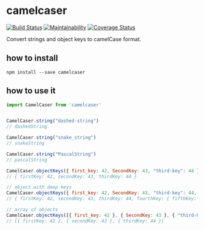 # camelcaser

[![Build Status](https://travis-ci.org/ciamiz/camelcaser.svg?branch=master)](https://travis-ci.org/ciamiz/camelcaser) [![Maintainability](https://api.codeclimate.com/v1/badges/b5dc2376d6251d38ca6a/maintainability)](https://codeclimate.com/github/ciamiz/camelcaser/maintainability)
[![Coverage Status](https://coveralls.io/repos/github/ciamiz/camelcaser/badge.svg?branch=master)](https://coveralls.io/github/ciamiz/camelcaser?branch=master)

Convert strings and object keys to camelCase format.

## how to install

```
npm install --save camelcaser
```

## how to use it

```js
import CamelCaser from 'camelcaser'


CamelCaser.string("dashed-string")
// dashedString

CamelCaser.string("snake_string")
// snakeString

CamelCaser.string("PascalString")
// pascalString

CamelCaser.objectKeys({ first_key: 42, SecondKey: 43, "third-key": 44 })
// { firstKey: 42, secondKey: 43, thirdKey: 44 }

// object with deep keys
CamelCaser.objectKeys({ first_key: 42, SecondKey: 43, "third-key": 44, fourthKey: { "fifth_key": 45 } })
// { firstKey: 42, secondKey: 43, thirdKey: 44, fourthKey: { fifthKey: 45 } }

// array of objects
CamelCaser.objectKeys([{ first_key: 42 }, { SecondKey: 43 }, { "third-key": 44 }])
// [{ firstKey: 42 }, { secondKey: 43 }, { thirdKey: 44 }]
```
